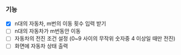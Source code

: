 ### 기능
- [x] n대의 자동차, m번의 이동 횟수 입력 받기 
- [ ] n대의 자동차가 m번동안 이동 
- [ ] 자동차의 전진 조건 설정 (0~9 사이의 무작위 숫자중 4 이상일 때만 전진)
- [ ] 화면에 자동차 상태 출력